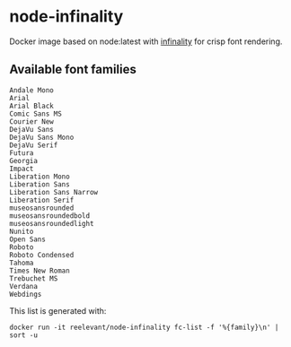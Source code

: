 # node-infinality

Docker image based on node:latest with [infinality](https://bohoomil.com/) for crisp font rendering.

## Available font families

    Andale Mono
    Arial
    Arial Black
    Comic Sans MS
    Courier New
    DejaVu Sans
    DejaVu Sans Mono
    DejaVu Serif
    Futura
    Georgia
    Impact
    Liberation Mono
    Liberation Sans
    Liberation Sans Narrow
    Liberation Serif
    museosansrounded
    museosansroundedbold
    museosansroundedlight
    Nunito
    Open Sans
    Roboto
    Roboto Condensed
    Tahoma
    Times New Roman
    Trebuchet MS
    Verdana
    Webdings

This list is generated with:

    docker run -it reelevant/node-infinality fc-list -f '%{family}\n' | sort -u



